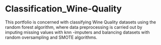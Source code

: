 # Classification_Wine-Quality
This portfolio is concerned with classifying Wine Quality datasets using the random forest algorithm, where data preprocessing is carried out by imputing missing values with knn -imputers and balancing datasets with random oversampling and SMOTE algorithms.
